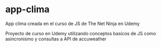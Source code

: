 # app-clima
App clima creada en el curso de JS de The Net Ninja en Udemy

Proyecto de curso en Udemy utilizando conceptos basicos de JS como asincronismo y consultas a API de accuweather
